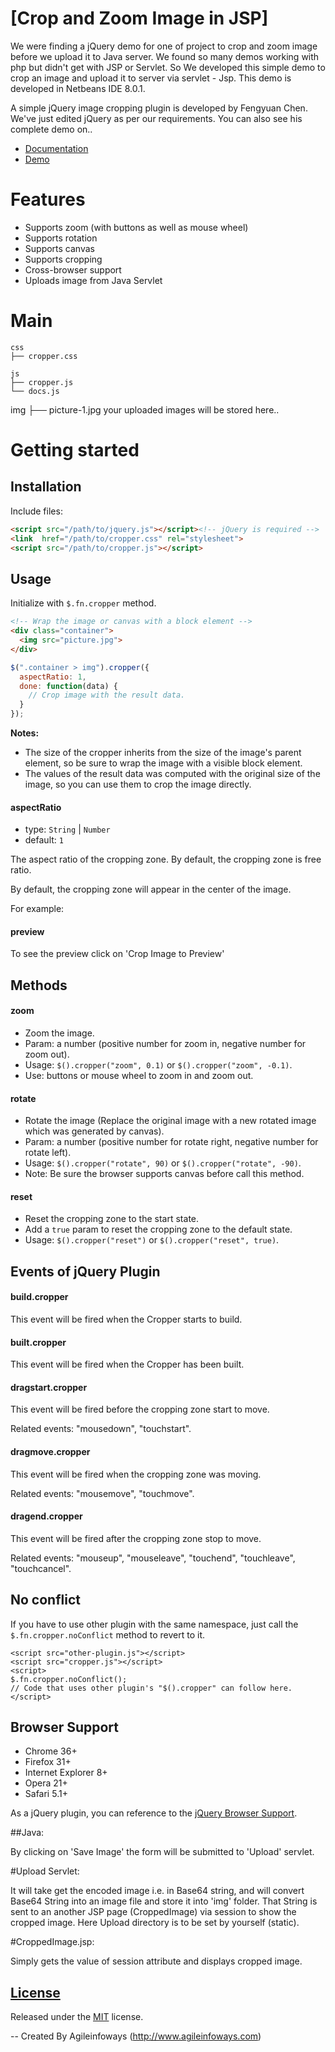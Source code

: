 # [Crop and Zoom Image in JSP]

We were finding a jQuery demo for one of project to crop and zoom image before we upload it to Java server.
We found so many demos working with php but didn't get with JSP or Servlet. 
So We developed this simple demo to crop an image and upload it to server via servlet - Jsp.
This demo is developed in Netbeans IDE 8.0.1.

A simple jQuery image cropping plugin is developed by Fengyuan Chen. We've just edited jQuery as per our requirements. 
You can also see his complete demo on..

- [Documentation](http://fengyuanchen.github.io/cropper)
- [Demo](http://fengyuanchen.github.io/cropper#overview)


# Features

- Supports zoom (with buttons as well as mouse wheel)
- Supports rotation
- Supports canvas
- Supports cropping
- Cross-browser support
- Uploads image from Java Servlet


# Main

```
css
├── cropper.css     

js
├── cropper.js      
└── docs.js
```
img
├── picture-1.jpg
your uploaded images will be stored here.. 

# Getting started

## Installation

Include files:

```html
<script src="/path/to/jquery.js"></script><!-- jQuery is required -->
<link  href="/path/to/cropper.css" rel="stylesheet">
<script src="/path/to/cropper.js"></script>
```


## Usage

Initialize with `$.fn.cropper` method.

```html
<!-- Wrap the image or canvas with a block element -->
<div class="container">
  <img src="picture.jpg">
</div>
```

```javascript
$(".container > img").cropper({
  aspectRatio: 1,
  done: function(data) {
    // Crop image with the result data.
  }
});
```

**Notes:**
- The size of the cropper inherits from the size of the image's parent element, 
so be sure to wrap the image with a visible block element.
- The values of the result data was computed with the original size of the image, 
so you can use them to crop the image directly.


#### aspectRatio

- type: `String` | `Number`
- default: `1`

The aspect ratio of the cropping zone.
By default, the cropping zone is free ratio.


By default, the cropping zone will appear in the center of the image.

For example:

#### preview

To see the preview click on 'Crop Image to Preview'

## Methods

#### zoom

- Zoom the image.
- Param: a number (positive number for zoom in, negative number for zoom out).
- Usage: `$().cropper("zoom", 0.1)` or `$().cropper("zoom", -0.1)`.
- Use: buttons or mouse wheel to zoom in and zoom out.


#### rotate

- Rotate the image (Replace the original image with a new rotated image which was generated by canvas).
- Param: a number (positive number for rotate right, negative number for rotate left).
- Usage: `$().cropper("rotate", 90)` or `$().cropper("rotate", -90)`.
- Note: Be sure the browser supports canvas before call this method.


#### reset

- Reset the cropping zone to the start state.
- Add a `true` param to reset the cropping zone to the default state.
- Usage: `$().cropper("reset")` or `$().cropper("reset", true)`.

## Events of jQuery Plugin


#### build.cropper

This event will be fired when the Cropper starts to build.


#### built.cropper

This event will be fired when the Cropper has been built.


#### dragstart.cropper

This event will be fired before the cropping zone start to move.

Related events: "mousedown", "touchstart".


#### dragmove.cropper

This event will be fired when the cropping zone was moving.

Related events: "mousemove", "touchmove".


#### dragend.cropper

This event will be fired after the cropping zone stop to move.

Related events: "mouseup", "mouseleave", "touchend", "touchleave", "touchcancel".

## No conflict

If you have to use other plugin with the same namespace, just call the `$.fn.cropper.noConflict` method to revert to it.

```
<script src="other-plugin.js"></script>
<script src="cropper.js"></script>
<script>
$.fn.cropper.noConflict();
// Code that uses other plugin's "$().cropper" can follow here.
</script>
```
## Browser Support

- Chrome 36+
- Firefox 31+
- Internet Explorer 8+
- Opera 21+
- Safari 5.1+

As a jQuery plugin, you can reference to the [jQuery Browser Support](http://jquery.com/browser-support/).


##Java:

By clicking on 'Save Image' the form will be submitted to 'Upload' servlet.

#Upload Servlet:

It will take get the encoded image i.e. in Base64 string, and will convert Base64 String into an image file and store it into 'img' folder.
That String is sent to an another JSP page (CroppedImage) via session to show the cropped image.
Here Upload directory is to be set by yourself (static).

#CroppedImage.jsp:

Simply gets the value of session attribute and displays cropped image.

## [License](https://)

Released under the [MIT](http://opensource.org/licenses/mit-license.html) license.

-- Created By Agileinfoways (http://www.agileinfoways.com)
